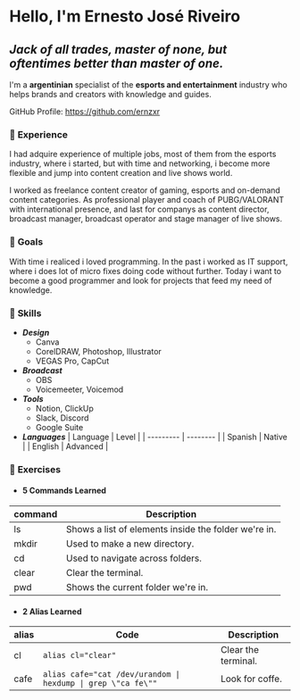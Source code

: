 # Hello, I'm Ernesto José Riveiro

## _Jack of all trades, master of none, but oftentimes better than master of one._

I'm a **argentinian** specialist of the **esports and entertainment** industry who helps brands and creators with knowledge and guides.

GitHub Profile: https://github.com/ernzxr

### 📃 **Experience**

I had adquire experience of multiple jobs, most of them from the esports industry, where i started, but with time and networking, i become more flexible and jump into content creation and live shows world. 

I worked as freelance content creator of gaming, esports and on-demand content categories. As professional player and coach of PUBG/VALORANT with international presence, and last for companys as content director, broadcast manager, broadcast operator and stage manager of live shows.

### 🎯 **Goals**

With time i realiced i loved programming. In the past i worked as IT support, where i does lot of micro fixes doing code without further. Today i want to become a good programmer and look for projects that feed my need of knowledge.

### 🧠 **Skills**

* ***Design***
    * Canva
    * CorelDRAW, Photoshop, Illustrator
    * VEGAS Pro, CapCut
* ***Broadcast***
    * OBS
    * Voicemeeter, Voicemod
* ***Tools***
    * Notion, ClickUp
    * Slack, Discord
    * Google Suite
* ***Languages***
    | Language  | Level    |
    | --------- | -------- |
    | Spanish   | Native   |
    | English   | Advanced | 

### 📝 **Exercises**

* #### **5 Commands Learned**

| command  | Description                                          |
| -------- | ---------------------------------------------------- |
| ls       | Shows a list of elements inside the folder we're in. |
| mkdir    | Used to make a new directory.                        | 
| cd       | Used to navigate across folders.                     | 
| clear    | Clear the terminal.                                  | 
| pwd      | Shows the current folder we're in.                   | 

* #### **2 Alias Learned**

| alias | Code                                                          | Description          |
| ----- | ------------------------------------------------------------- | -------------------- |
| cl    | `alias cl="clear"`                                            | Clear the terminal.  |
| cafe  | `alias cafe="cat /dev/urandom \| hexdump \| grep \"ca fe\""`  | Look for coffe.      |
